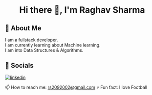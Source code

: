 <h1 align="center"> Hi there 👋, I'm Raghav Sharma </h1>


## 🚀 About Me
I am a fullstack developer. <br>
I am currently learning about Machine learning. <br>
I am into Data Structures & Algorithms. <br>


## 🔗 Socials
[![linkedin](https://img.shields.io/badge/linkedin-0A66C2?style=for-the-badge&logo=linkedin&logoColor=white)](https://www.linkedin.com/in/raghav-sharma-445249232)



📫 How to reach me: rs2092002@gmail.com
⚡ Fun fact: I love Football 

